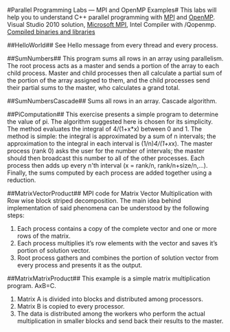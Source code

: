 ﻿#Parallel Programming Labs — MPI and OpenMP Examples#
This labs will help you to understand C++ parallel programming with [MPI](https://en.wikipedia.org/wiki/Message_Passing_Interface) and [OpenMP](https://en.wikipedia.org/wiki/OpenMP).
Visual Studio 2010 solution, [Microsoft MPI](https://en.wikipedia.org/wiki/Microsoft_Messaging_Passing_Interface), Intel Compiler with /Qopenmp.
[Compiled binaries and libraries](https://github.com/downloads/kcherenkov/Parallel-Programming-Labs/ParallelProgrammingLabs.zip)

##HelloWorld##
See Hello message from every thread and every process.

##SumNumbers##
This program sums all rows in an array using parallelism.
The root process acts as a master and sends a portion of the
array to each child process.  Master and child processes then
all calculate a partial sum of the portion of the array assigned
to them, and the child processes send their partial sums to
the master, who calculates a grand total.

##SumNumbersCascade##
Sums all rows in an array. Cascade algorithm.

##PiComputation##
This exercise presents a simple program to determine the value of pi.
The algorithm suggested here is chosen for its simplicity.
The method evaluates the integral of 4/(1+x*x) between 0 and 1.
The method is simple: the integral is approximated by a sum of n intervals;
the approximation to the integral in each interval is (1/n)*4/(1+x*x).
The master process (rank 0) asks the user for the number of intervals;
the master should then broadcast this number to all of the other processes.
Each process then adds up every n'th interval (x = rank/n, rank/n+size/n,...).
Finally, the sums computed by each process are added together using a reduction.

##MatrixVectorProduct##
MPI code for Matrix Vector Multiplication with Row wise block striped decomposition.
The main idea behind implementation of said phenomena can be understood by the following steps:

1. Each process contains a copy of the complete vector and one or more rows of the matrix.
2. Each process multiplies it’s row elements with the vector and saves it’s portion of solution vector.
3. Root process gathers and combines the portion of solution vector from every process and presents it as the output.

##MatrixMatrixProduct##
This example is a simple matrix multiplication program. AxB=C.

1. Matrix A is divided into blocks and distributed among processors.
2. Matrix B is copied to every processor.
3. The data is distributed among the workers who perform the actual multiplication in smaller blocks and send back their results to the master.